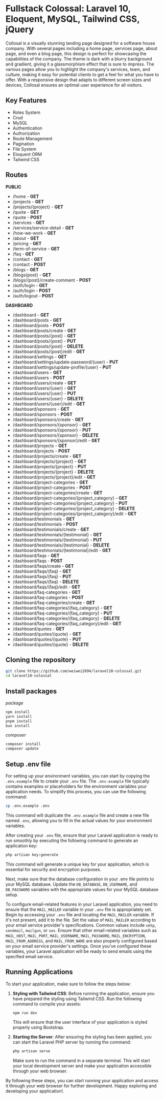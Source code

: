 # Fullstack Colossal: Laravel 10, Eloquent, MySQL, Tailwind CSS, jQuery

Collosal is a visually stunning landing page designed for a software house company. With several pages including a home page, services page, about page, and even a blog page, this design is perfect for showcasing the capabilities of the company. The theme is dark with a blurry background and gradient, giving it a glassmorphism effect that is sure to impress. The various pages allow you to highlight the company's services, team, and culture, making it easy for potential clients to get a feel for what you have to offer. With a responsive design that adapts to different screen sizes and devices, Collosal ensures an optimal user experience for all visitors.

## Key Features

- Roles System
- Crud
- MySQL
- Authentication
- Authorization
- Route Management
- Pagination
- File System
- Eloquent ORM
- Tailwind CSS

## Routes

**PUBLIC**
- /home - **GET**
- /projects - **GET**
- /projects/{project} - **GET**
- /quote - **GET**
- /quote - **POST**
- /services - **GET**
- /services/service-detail - **GET**
- /how-we-work - **GET**
- /about - **GET**
- /pricing - **GET**
- /term-of-service - **GET**
- /faq - **GET**
- /contact - **GET**
- /contact - **POST**
- /blogs - **GET**
- /blogs{post} - **GET**
- /blogs/{post}/create-comment - **POST**
- /auth/login - **GET**
- /auth/login - **POST**
- /auth/logout - **POST**

**DASHBOARD**
- /dashboard - **GET**
- /dashboard/posts - **GET**
- /dashboard/posts - **POST**
- /dashboard/posts/create - **GET**
- /dashboard/posts/{post} - **GET**
- /dashboard/posts/{post} - **PUT**
- /dashboard/posts/{post} - **DELETE**
- /dashboard/posts/{post}/edit - **GET**
- /dashboard/settings - **GET**
- /dashboard/settings/update-password/{user} - **PUT**
- /dashboard/settings/update-profile/{user} - **PUT**
- /dashboard/users - **GET**
- /dashboard/users - **POST**
- /dashboard/users/create - **GET**
- /dashboard/users/{user} - **GET**
- /dashboard/users/{user} - **PUT**
- /dashboard/users/{user} - **DELETE**
- /dashboard/users/{user}/edit - **GET**
- /dashboard/sponsors - **GET**
- /dashboard/sponsors - **POST**
- /dashboard/sponsors/create - **GET**
- /dashboard/sponsors/{sponsor} - **GET**
- /dashboard/sponsors/{sponsor} - **PUT**
- /dashboard/sponsors/{sponsor} - **DELETE**
- /dashboard/sponsors/{sponsor}/edit - **GET**
- /dashboard/projects - **GET**
- /dashboard/projects - **POST**
- /dashboard/projects/create - **GET**
- /dashboard/projects/{project} - **GET**
- /dashboard/projects/{project} - **PUT**
- /dashboard/projects/{project} - **DELETE**
- /dashboard/projects/{project}/edit - **GET**
- /dashboard/project-categories - **GET**
- /dashboard/project-categories - **POST**
- /dashboard/project-categories/create - **GET**
- /dashboard/project-categories/{project_category} - **GET**
- /dashboard/project-categories/{project_category} - **PUT**
- /dashboard/project-categories/{project_category} - **DELETE**
- /dashboard/project-categories/{project_category}/edit - **GET**
- /dashboard/testimonials - **GET**
- /dashboard/testimonials - **POST**
- /dashboard/testimonials/create - **GET**
- /dashboard/testimonials/{testimonial} - **GET**
- /dashboard/testimonials/{testimonial} - **PUT**
- /dashboard/testimonials/{testimonial} - **DELETE**
- /dashboard/testimonials/{testimonial}/edit - **GET**
- /dashboard/faqs - **GET**
- /dashboard/faqs - **POST**
- /dashboard/faqs/create - **GET**
- /dashboard/faqs/{faq} - **GET**
- /dashboard/faqs/{faq} - **PUT**
- /dashboard/faqs/{faq} - **DELETE**
- /dashboard/faqs/{faq}/edit - **GET**
- /dashboard/faq-categories - **GET**
- /dashboard/faq-categories - **POST**
- /dashboard/faq-categories/create - **GET**
- /dashboard/faq-categories/{faq_category} - **GET**
- /dashboard/faq-categories/{faq_category} - **PUT**
- /dashboard/faq-categories/{faq_category} - **DELETE**
- /dashboard/faq-categories/{faq_category}/edit - **GET**
- /dashboard/quotes - **GET**
- /dashboard/quotes/{quote} - **GET**
- /dashboard/quotes/{quote} - **PUT**
- /dashboard/quotes/{quote} - **DELETE**


## Cloning the repository

```bash
git clone https://github.com/weiwei2694/laravel10-colossal.git
cd laravel10-colossal
```

## Install packages

*package*
```bash
npm install
yarn install
pnpm install
bun install
```

*composer*
```bash
composer install
composer update
```

## Setup .env file
For setting up your environment variables, you can start by copying the `.env.example` file to create your `.env` file. The `.env.example` file typically contains examples or placeholders for the environment variables your application needs. To simplify this process, you can use the following command:
```bash
cp .env.example .env
```
This command will duplicate the `.env.example` file and create a new file named `.env`, allowing you to fill in the actual values for your environment variables.

After creating your `.env` file, ensure that your Laravel application is ready to run smoothly by executing the following command to generate an application key:
```bash
php artisan key:generate
```
This command will generate a unique key for your application, which is essential for security and encryption purposes.

Next, make sure that the database configuration in your .env file points to your MySQL database. Update the `DB_DATABASE`, `DB_USERNAME`, and `DB_PASSWORD` variables with the appropriate values for your MySQL database setup.


To configure email-related features in your Laravel application, you need to ensure that the `MAIL_MAILER` variable in your `.env` file is appropriately set. Begin by accessing your `.env` file and locating the `MAIL_MAILER` variable. If it's not present, add it to the file. Set the value of `MAIL_MAILER` according to your email service provider's specifications. Common values include `smtp`, `sendmail`, `mailgun`, or `ses`. Ensure that other email-related variables such as `MAIL_HOST`, `MAIL_PORT`, `MAIL_USERNAME`, `MAIL_PASSWORD`, `MAIL_ENCRYPTION`, `MAIL_FROM_ADDRESS`, and `MAIL_FROM_NAME` are also properly configured based on your email service provider's settings. Once you've configured these variables, your Laravel application will be ready to send emails using the specified email service.

## Running Applications

To start your application, make sure to follow the steps below:

1. **Styling with Tailwind CSS**: Before running the application, ensure you have prepared the styling using Tailwind CSS. Run the following command to compile your assets:
   ```bash
   npm run dev
   ```
   This will ensure that the user interface of your application is styled properly using Bootstrap.
   
2. **Starting the Server**: After ensuring the styling has been applied, you can start the Laravel PHP server by running the command:
   ```bash
   php artisan serve
   ```
   Make sure to run the command in a separate terminal. This will start your local development server and make your application accessible through your web browser.

By following these steps, you can start running your application and access it through your web browser for further development. Happy exploring and developing your application!.
